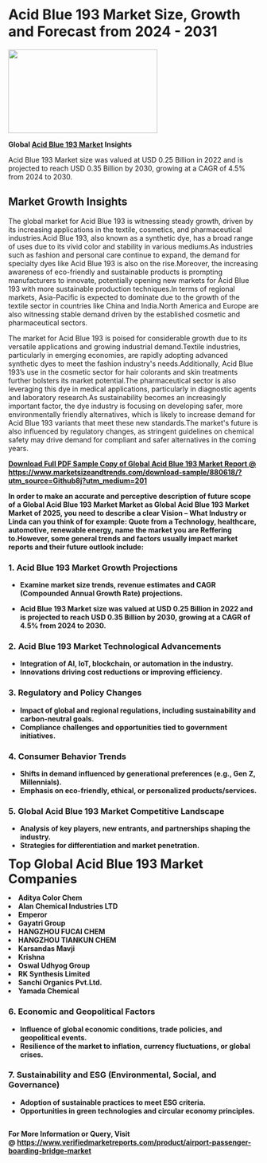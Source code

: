 <H1>Acid Blue 193 Market Size, Growth and Forecast from 2024 - 2031</H1><img class="aligncenter size-medium wp-image-584254" src="https://thirdeyenews.in/wp-content/uploads/2024/09/Global-Market-Research-300x168.jpeg" alt="" width="300" height="168" /><p><strong>Global&nbsp;<a href="https://www.marketsizeandtrends.com/download-sample/880618/?utm_source=Github8j?utm_medium=201">Acid Blue 193 Market</a> Insights</strong></p><p>Acid Blue 193 Market size was valued at USD 0.25 Billion in 2022 and is projected to reach USD 0.35 Billion by 2030, growing at a CAGR of 4.5% from 2024 to 2030.</p><p><h2>Market Growth Insights</h2> <p>The global market for Acid Blue 193 is witnessing steady growth, driven by its increasing applications in the textile, cosmetics, and pharmaceutical industries.Acid Blue 193, also known as a synthetic dye, has a broad range of uses due to its vivid color and stability in various mediums.As industries such as fashion and personal care continue to expand, the demand for specialty dyes like Acid Blue 193 is also on the rise.Moreover, the increasing awareness of eco-friendly and sustainable products is prompting manufacturers to innovate, potentially opening new markets for Acid Blue 193 with more sustainable production techniques.In terms of regional markets, Asia-Pacific is expected to dominate due to the growth of the textile sector in countries like China and India.North America and Europe are also witnessing stable demand driven by the established cosmetic and pharmaceutical sectors.</p> <p><strong><a href="#"></a></strong></p> <p>The market for Acid Blue 193 is poised for considerable growth due to its versatile applications and growing industrial demand.Textile industries, particularly in emerging economies, are rapidly adopting advanced synthetic dyes to meet the fashion industry's needs.Additionally, Acid Blue 193’s use in the cosmetic sector for hair colorants and skin treatments further bolsters its market potential.The pharmaceutical sector is also leveraging this dye in medical applications, particularly in diagnostic agents and laboratory research.As sustainability becomes an increasingly important factor, the dye industry is focusing on developing safer, more environmentally friendly alternatives, which is likely to increase demand for Acid Blue 193 variants that meet these new standards.The market's future is also influenced by regulatory changes, as stringent guidelines on chemical safety may drive demand for compliant and safer alternatives in the coming years.</p> <p><strong><a href="#"></p><p><span class=""><strong>Download Full PDF Sample Copy of Global Acid Blue 193 Market Report</strong> @ <a href="https://www.marketsizeandtrends.com/download-sample/880618/?utm_source=Github8j?utm_medium=201" target="_blank">https://www.marketsizeandtrends.com/download-sample/880618/?utm_source=Github8j?utm_medium=201</a></span></p><p>In order to make an accurate and perceptive description of future scope of a Global&nbsp;Acid Blue 193 Market Market as Global&nbsp;Acid Blue 193 Market Market of 2025, you need to describe a clear Vision &ndash; What Industry or Linda can you think of for example: Quote from a Technology, healthcare, automotive, renewable energy, name the market you are Reffering to.However, some general trends and factors usually impact market reports and their future outlook include:</p><h3>1.&nbsp;<strong>Acid Blue 193 Market Growth Projections</strong></h3><ul><li>Examine market size trends, revenue estimates and CAGR (Compounded Annual Growth Rate) projections.</li><li><p>Acid Blue 193 Market size was valued at USD 0.25 Billion in 2022 and is projected to reach USD 0.35 Billion by 2030, growing at a CAGR of 4.5% from 2024 to 2030.</p></li></ul><h3>2.&nbsp;<strong>Acid Blue 193 Market Technological Advancements</strong></h3><ul><li>Integration of AI, IoT, blockchain, or automation in the industry.</li><li>Innovations driving cost reductions or improving efficiency.</li></ul><h3>3.&nbsp;<strong>Regulatory and Policy Changes</strong></h3><ul><li>Impact of global and regional regulations, including sustainability and carbon-neutral goals.</li><li>Compliance challenges and opportunities tied to government initiatives.</li></ul><h3>4.&nbsp;<strong>Consumer Behavior Trends</strong></h3><ul><li>Shifts in demand influenced by generational preferences (e.g., Gen Z, Millennials).</li><li>Emphasis on eco-friendly, ethical, or personalized products/services.</li></ul><h3>5.&nbsp;<strong>Global Acid Blue 193 Market Competitive Landscape</strong></h3><ul><li>Analysis of key players, new entrants, and partnerships shaping the industry.</li><li>Strategies for differentiation and market penetration.</li></ul><p data-pm-slice="1 1 []"><span style="color: inherit; font-family: inherit; font-size: 25px;">Top Global Acid Blue 193 Market Companies</span></p><div class="" data-test-id=""><p><li>Aditya Color Chem</li><li> Alan Chemical Industries LTD</li><li> Emperor</li><li> Gayatri Group</li><li> HANGZHOU FUCAI CHEM</li><li> HANGZHOU TIANKUN CHEM</li><li> Karsandas Mavji</li><li> Krishna</li><li> Oswal Udhyog Group</li><li> RK Synthesis Limited</li><li> Sanchi Organics Pvt.Ltd.</li><li> Yamada Chemical</li></p></div><h3>6.&nbsp;<strong>Economic and Geopolitical Factors</strong></h3><ul><li>Influence of global economic conditions, trade policies, and geopolitical events.</li><li>Resilience of the market to inflation, currency fluctuations, or global crises.</li></ul><h3>7.&nbsp;<strong>Sustainability and ESG (Environmental, Social, and Governance)</strong></h3><ul><li>Adoption of sustainable practices to meet ESG criteria.</li><li>Opportunities in green technologies and circular economy principles.</li></ul><h2><strong style="font-size: 14px;">For More Information or Query, Visit @&nbsp;</strong><a style="background-color: #ffffff; font-size: 14px;" href="https://www.marketsizeandtrends.com/report/acid-blue-193-market/" target="_blank">https://www.verifiedmarketreports.com/product/airport-passenger-boarding-bridge-market</a></h2>